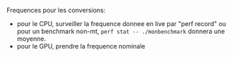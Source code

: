 
Frequences pour les conversions:
- pour le CPU, surveiller la frequence donnee en live par "perf record"
  ou pour un benchmark non-mt, `perf stat -- ./monbenchmark` donnera une moyenne.
- pour le GPU, prendre la frequence nominale

